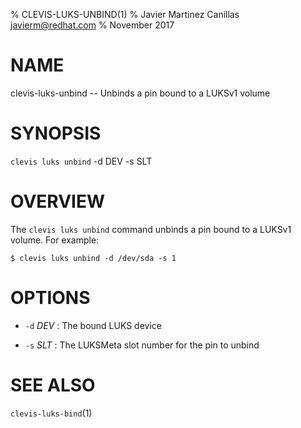 % CLEVIS-LUKS-UNBIND(1)
% Javier Martinez Canillas <javierm@redhat.com>
% November 2017

# NAME

clevis-luks-unbind -- Unbinds a pin bound to a LUKSv1 volume

# SYNOPSIS

`clevis luks unbind` -d DEV -s SLT

# OVERVIEW

The `clevis luks unbind` command unbinds a pin bound to a LUKSv1 volume.
For example:

    $ clevis luks unbind -d /dev/sda -s 1

# OPTIONS

* `-d` _DEV_ :
  The bound LUKS device

* `-s` _SLT_ :
  The LUKSMeta slot number for the pin to unbind

# SEE ALSO

`clevis-luks-bind`(1)
